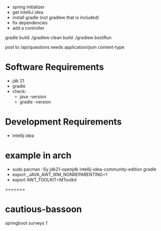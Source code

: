 #
- spring initializer
- get intelliJ idea
- install gradle (not gradlew that is included)
- fix dependencies
- add a controller

gradle build
./gradlew clean build
./gradlew bootRun

post to /api/questions
needs application/json content-type

# Software Requirements
- jdk 21
- gradle
- check:
  - java -version
  - gradle -version
# Development Requirements
- intellij idea
# example in arch
- sudo pacman -Sy jdk21-openjdk intellij-idea-community-edition gradle
- export _JAVA_AWT_WM_NONREPARENTING=1
- export AWT_TOOLKIT=MToolkit

=======
# cautious-bassoon
springboot surveys 1
